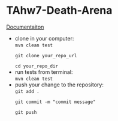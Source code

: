 
# TAhw7-Death-Arena
[Documentaiton](https://docs.google.com/document/d/1H1k_2Is_pshtb6KgJ_tjcVNOo8BBcSXA_mnDVM62dcc/edit?usp=sharing)

<ul>
<li>
clone in your computer:
<br>
<code>mvn clean test<br>
git clone your_repo_url<br>
cd your_repo_dir</code>
</li>

<li>
run tests from terminal:
<br>  
<code>mvn clean test</code>
</li>

<li>
push your change to the repository:
<br> 
<code>git add .<br>
git commit -m "commit message"<br>
git push</code>
</li>
</ul>